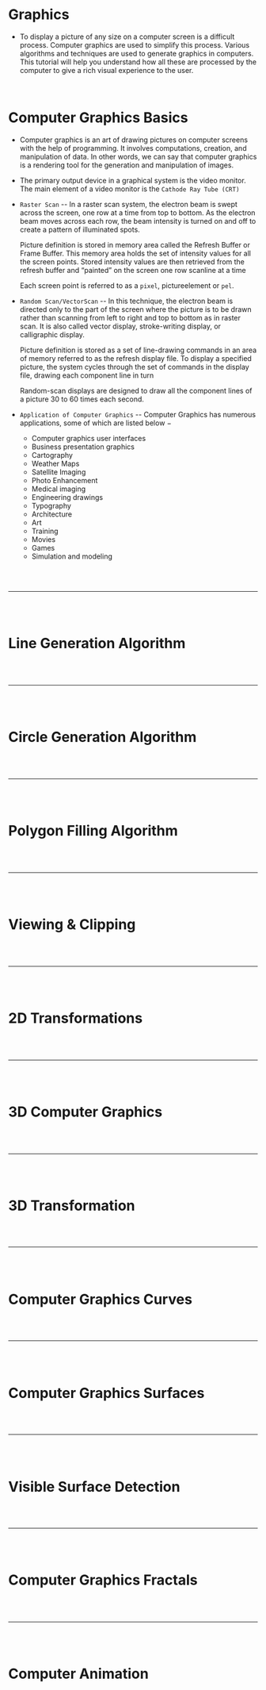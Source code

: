 # Graphics 

- To display a picture of any size on a computer screen is a difficult process. Computer graphics are used to simplify this process. Various algorithms and techniques are used to generate graphics in computers. This tutorial will help you understand how all these are processed by the computer to give a rich visual experience to the user.

<br>

# Computer Graphics Basics

- Computer graphics is an art of drawing pictures on computer screens with the help of programming. It involves computations, creation, and manipulation of data. In other words, we can say that computer graphics is a rendering tool for the generation and manipulation of images.

- The primary output device in a graphical system is the video monitor. The main element of a video monitor is the `Cathode Ray Tube (CRT)`

- `Raster Scan` -- In a raster scan system, the electron beam is swept across the screen, one row at a time from top to bottom. As the electron beam moves across each row, the beam intensity is turned on and off to create a pattern of illuminated spots.

  Picture definition is stored in memory area called the Refresh Buffer or Frame Buffer. This memory area holds the set of intensity values for all the screen points. Stored intensity values are then retrieved from the refresh buffer and “painted” on the screen one row scanline at a time
  
  Each screen point is referred to as a `pixel`, pictureelement or `pel`.
  
- `Random Scan/VectorScan` -- In this technique, the electron beam is directed only to the part of the screen where the picture is to be drawn rather than scanning from left to right and top to bottom as in raster scan. It is also called vector display, stroke-writing display, or calligraphic display.

  Picture definition is stored as a set of line-drawing commands in an area of memory referred to as the refresh display file. To display a specified picture, the system cycles through the set of commands in the display file, drawing each component line in turn
  
  Random-scan displays are designed to draw all the component lines of a picture 30 to 60 times each second.

- `Application of Computer Graphics` -- Computer Graphics has numerous applications, some of which are listed below −
  - Computer graphics user interfaces
  - Business presentation graphics
  - Cartography
  - Weather Maps
  - Satellite Imaging
  - Photo Enhancement
  - Medical imaging
  - Engineering drawings
  - Typography
  - Architecture
  - Art
  - Training
  - Movies
  - Games
  - Simulation and modeling

<BR>
<Br>

---

<br>
<Br>
  
# Line Generation Algorithm


<Br>
<Br>

---

<br>
<Br>
  
# Circle Generation Algorithm

<Br>
<Br>

---

<br>
<Br>
  
# Polygon Filling Algorithm

<Br>
<Br>

---

<br>
<Br>
  
# Viewing & Clipping

<Br>
<Br>

---

<br>
<Br>
  
# 2D Transformations

<Br>
<Br>

---

<br>
<Br>
  
# 3D Computer Graphics

<Br>
<Br>

---

<br>
<Br>
  
# 3D Transformation

<Br>
<Br>

---

<br>
<Br>
  
# Computer Graphics Curves

<Br>
<Br>

---

<br>
<Br>
  
# Computer Graphics Surfaces

<Br>
<Br>

---

<br>
<Br>
  
# Visible Surface Detection

<Br>
<Br>

---

<br>
<Br>
  
# Computer Graphics Fractals

<Br>
<Br>

---

<br>
<Br>
  
# Computer Animation


